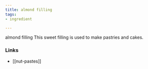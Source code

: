 ```yaml
---
title: almond filling
tags:
- ingredient

---
```

almond filling This sweet filling is used to make pastries and cakes.

### Links

* [[nut-pastes]]
